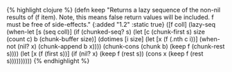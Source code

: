 {% highlight clojure %}
(defn keep
  "Returns a lazy sequence of the non-nil results of (f item). Note,
  this means false return values will be included.  f must be free of
  side-effects."
  {:added "1.2"
   :static true}
  ([f coll]
   (lazy-seq
    (when-let [s (seq coll)]
      (if (chunked-seq? s)
        (let [c (chunk-first s)
              size (count c)
              b (chunk-buffer size)]
          (dotimes [i size]
            (let [x (f (.nth c i))]
              (when-not (nil? x)
                (chunk-append b x))))
          (chunk-cons (chunk b) (keep f (chunk-rest s))))
        (let [x (f (first s))]
          (if (nil? x)
            (keep f (rest s))
            (cons x (keep f (rest s))))))))))
{% endhighlight %}
